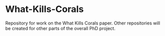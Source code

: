 # What-Kills-Corals
Repository for work on the What Kills Corals paper. Other repositories will be created for other parts of the overall PhD project.
